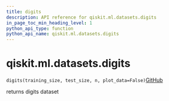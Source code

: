 ```yaml
---
title: digits
description: API reference for qiskit.ml.datasets.digits
in_page_toc_min_heading_level: 1
python_api_type: function
python_api_name: qiskit.ml.datasets.digits
---
```


# qiskit.ml.datasets.digits

<span id="qiskit.ml.datasets.digits" />

`digits(training_size, test_size, n, plot_data=False)`[GitHub](https://github.com/qiskit-community/qiskit-aqua/tree/stable/0.9/qiskit/ml/datasets/digits.py "view source code")

returns digits dataset

